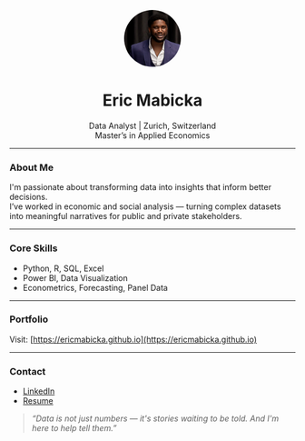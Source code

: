 <p align="center">
  <img src="Profile.jpg" alt="Eric Mabicka" width="100" style="border-radius: 50%;" />
</p>

<h1 align="center">Eric Mabicka</h1>

<p align="center">
  Data Analyst | Zurich, Switzerland  
  <br/>
  Master’s in Applied Economics
</p>

---

### About Me

I'm passionate about transforming data into insights that inform better decisions.  
I’ve worked in economic and social analysis — turning complex datasets into meaningful narratives for public and private stakeholders.

---

### Core Skills

- Python, R, SQL, Excel  
- Power BI, Data Visualization  
- Econometrics, Forecasting, Panel Data  

---

### Portfolio

Visit: [https://ericmabicka.github.io](https://ericmabicka.github.io)

---

### Contact

- [LinkedIn](https://www.linkedin.com/in/ericmabicka/)
- [Resume](EricMabicka_Resume.pdf)


> _“Data is not just numbers — it's stories waiting to be told. And I'm here to help tell them.”_
